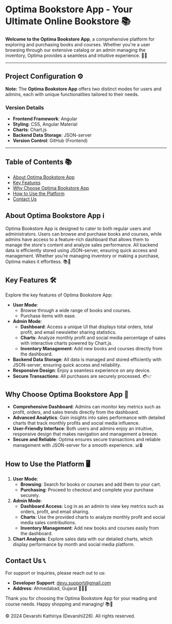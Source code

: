 # Optima Bookstore App - Your Ultimate Online Bookstore 📚

**Welcome to the Optima Bookstore App**, a comprehensive platform for exploring and purchasing books and courses. Whether you're a user browsing through our extensive catalog or an admin managing the inventory, Optima provides a seamless and intuitive experience. 📖💼


---
## Project Configuration ⚙️

**Note:** The **Optima Bookstore App** offers two distinct modes for users and admins, each with unique functionalities tailored to their needs.

### Version Details
- **Frontend Framework**: Angular
- **Styling**: CSS, Angular Material
- **Charts**: Chart.js
- **Backend Data Storage**: JSON-server
- **Version Control**: GitHub (Frontend)

---
## Table of Contents 📚

- [About Optima Bookstore App](#about-optima-bookstore-app)
- [Key Features](#key-features)
- [Why Choose Optima Bookstore App](#why-choose-optima-bookstore-app)
- [How to Use the Platform](#how-to-use-the-platform)
- [Contact Us](#contact-us)

## About Optima Bookstore App ℹ️

Optima Bookstore App is designed to cater to both regular users and administrators. Users can browse and purchase books and courses, while admins have access to a feature-rich dashboard that allows them to manage the store's content and analyze sales performance. All backend data is efficiently stored using JSON-server, ensuring quick access and management. Whether you’re managing inventory or making a purchase, Optima makes it effortless. 📚🛒

## Key Features 🛠️

Explore the key features of Optima Bookstore App:

- **User Mode**: 
  - Browse through a wide range of books and courses.
  - Purchase items with ease.
- **Admin Mode**: 
  - **Dashboard**: Access a unique UI that displays total orders, total profit, and email newsletter sharing statistics.
  - **Charts**: Analyze monthly profit and social media percentage of sales with interactive charts powered by Chart.js.
  - **Inventory Management**: Add new books and courses directly from the dashboard.
- **Backend Data Storage**: All data is managed and stored efficiently with JSON-server, ensuring quick access and reliability.
- **Responsive Design**: Enjoy a seamless experience on any device.
- **Secure Transactions**: All purchases are securely processed. 💳📈

## Why Choose Optima Bookstore App 🌟

- **Comprehensive Dashboard**: Admins can monitor key metrics such as profit, orders, and sales trends directly from the dashboard.
- **Advanced Analytics**: Gain insights into sales performance with detailed charts that track monthly profits and social media influence.
- **User-Friendly Interface**: Both users and admins enjoy an intuitive, responsive design that makes navigation and management a breeze.
- **Secure and Reliable**: Optima ensures secure transactions and reliable management with JSON-server for a smooth experience. 📊🔒

## How to Use the Platform 🖥️

1. **User Mode**:
   - **Browsing**: Search for books or courses and add them to your cart.
   - **Purchasing**: Proceed to checkout and complete your purchase securely.
2. **Admin Mode**:
   - **Dashboard Access**: Log in as an admin to view key metrics such as orders, profit, and email sharing.
   - **Charts**: Use the provided charts to analyze monthly profit and social media sales contributions.
   - **Inventory Management**: Add new books and courses easily from the dashboard.
3. **Chart Analysis**: Explore sales data with our detailed charts, which display performance by month and social media platform.

## Contact Us 📞

For support or inquiries, please reach out to us:

- **Developer Support**: [devu.support@gmail.com](mailto:devu.support@gmail.com)
- **Address**: Ahmedabad, Gujarat 📮📞🏢

Thank you for choosing the Optima Bookstore App for your reading and course needs. Happy shopping and managing! 📚💼

© 2024 Devarshi Kathiriya (Devarshi226). All rights reserved.
